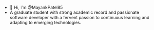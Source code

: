 - 👋 Hi, I’m @MayankPatel85
- A graduate student with strong academic record and passionate software developer with a fervent passion to continuous learning and adapting to emerging technologies.
<!---
- 👀 I’m interested in App Devlopment.
- 🌱 Building iOS apps.
MayankPatel85/MayankPatel85 is a ✨ special ✨ repository because its `README.md` (this file) appears on your GitHub profile.
You can click the Preview link to take a look at your changes.
--->
